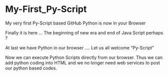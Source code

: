 # My-First_Py-Script
My very first Py-Script based GitHub
Python is now in your Browser

Finally it is here … The beginning of new era and end of Java Script perhaps ?

At last we have Python in our browser …. Let us all welcome “Py-Script”  

Now we can execute Python Scripts directly from our browser.  Thus we can add python coding into HTML and we no longer need web services to post our python based codes. 
